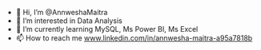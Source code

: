 - 👋 Hi, I’m @AnnweshaMaitra
- 👀 I’m interested in Data Analysis
- 🌱 I’m currently learning MySQL, Ms Power BI, Ms Excel
- 📫 How to reach me www.linkedin.com/in/annwesha-maitra-a95a7818b

<!---
AnnweshaMaitra/AnnweshaMaitra is a ✨ special ✨ repository because its `README.md` (this file) appears on your GitHub profile.
You can click the Preview link to take a look at your changes.
--->
